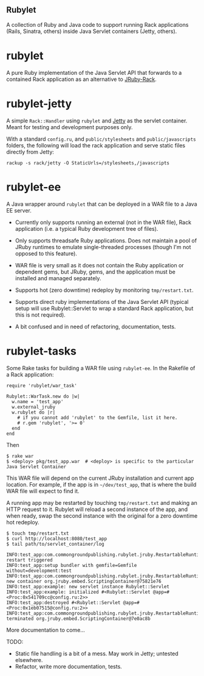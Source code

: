 Rubylet
-------

A collection of Ruby and Java code to support running Rack
applications (Rails, Sinatra, others) inside Java Servlet containers
(Jetty, others).

rubylet
=======

A pure Ruby implementation of the Java Servlet API that forwards to a
contained Rack application as an alternative to
[JRuby-Rack](https://github.com/jruby/jruby-rack).

rubylet-jetty
=============

A simple `Rack::Handler` using `rubylet` and
[Jetty](http://eclipse.org/jetty) as the servlet container. Meant for
testing and development purposes only.

With a standard `config.ru`, and `public/stylesheets` and
`public/javascripts` folders, the following will load the rack
application and serve static files directly from Jetty:

    rackup -s rack/jetty -O StaticUrls=/stylesheets,/javascripts

rubylet-ee
==========

A Java wrapper around `rubylet` that can be deployed in a WAR file to
a Java EE server.

* Currently only supports running an external (not in the WAR file),
  Rack application (i.e. a typical Ruby development tree of files).

* Only supports threadsafe Ruby applications.  Does not maintain a
  pool of JRuby runtimes to emulate single-threaded processes (though
  I'm not opposed to this feature).

* WAR file is very small as it does not contain the Ruby application
  or dependent gems, but JRuby, gems, and the application must be
  installed and managed separately.

* Supports hot (zero downtime) redeploy by monitoring `tmp/restart.txt`.

* Supports direct ruby implementations of the Java Servlet API
  (typical setup will use Rubylet::Servlet to wrap a standard Rack
  application, but this is not required).

* A bit confused and in need of refactoring, documentation, tests.

rubylet-tasks
=============

Some Rake tasks for building a WAR file using `rubylet-ee`.  In the
Rakefile of a Rack application:

    require 'rubylet/war_task'

    Rubylet::WarTask.new do |w|
      w.name = 'test_app'
      w.external_jruby
      w.rubylet do |r|
        # if you cannot add 'rubylet' to the Gemfile, list it here.
        # r.gem 'rubylet', '>= 0'
      end
    end

Then

    $ rake war
    $ <deploy> pkg/test_app.war  # <deploy> is specific to the particular Java Servlet Container

This WAR file will depend on the current JRuby installation and
current app location.  For example, if the app is in `~/dev/test_app`,
that is where the build WAR file will expect to find it.

A running app may be restarted by touching `tmp/restart.txt` and
making an HTTP request to it.  Rubylet will reload a second instance
of the app, and when ready, swap the second instance with the original
for a zero downtime hot redeploy.

    $ touch tmp/restart.txt
    $ curl http://localhost:8080/test_app
    $ tail path/to/servlet_container/log

    INFO:test_app:com.commongroundpublishing.rubylet.jruby.RestartableRuntime@7fa05428: restart triggered
    INFO:test_app:setup bundler with gemfile=Gemfile without=development:test
    INFO:test_app:com.commongroundpublishing.rubylet.jruby.RestartableRuntime@7fa05428: new container org.jruby.embed.ScriptingContainer@75821e76
    INFO:test_app:example: new servlet instance Rubylet::Servlet
    INFO:test_app:example: initialized #<Rubylet::Servlet @app=#<Proc:0x541709cc@config.ru:2>>
    INFO:test_app:destroyed #<Rubylet::Servlet @app=#<Proc:0x1eb07515@config.ru:2>>
    INFO:test_app:com.commongroundpublishing.rubylet.jruby.RestartableRuntime@7fa05428: terminated org.jruby.embed.ScriptingContainer@7e0ac8b

More documentation to come...

TODO:

* Static file handling is a bit of a mess.  May work in Jetty; untested elsewhere.
* Refactor, write more documentation, tests.
